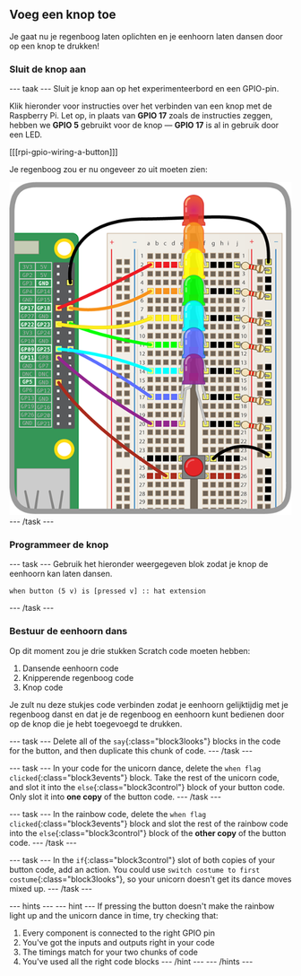## Voeg een knop toe

Je gaat nu je regenboog laten oplichten en je eenhoorn laten dansen door op een knop te drukken!

### Sluit de knop aan

\--- taak \--- Sluit je knop aan op het experimenteerbord en een GPIO-pin.

Klik hieronder voor instructies over het verbinden van een knop met de Raspberry Pi. Let op, in plaats van **GPIO 17** zoals de instructies zeggen, hebben we **GPIO 5** gebruikt voor de knop — **GPIO 17** is al in gebruik door een LED.

[[[rpi-gpio-wiring-a-button]]]

Je regenboog zou er nu ongeveer zo uit moeten zien:

![Regenboog met knop](images/rainbowbutton.png) \--- /task \---

### Programmeer de knop

\--- task \--- Gebruik het hieronder weergegeven blok zodat je knop de eenhoorn kan laten dansen.

```blocks3
when button (5 v) is [pressed v] :: hat extension
```

\--- /task \---

### Bestuur de eenhoorn dans

Op dit moment zou je drie stukken Scratch code moeten hebben:

1. Dansende eenhoorn code
2. Knipperende regenboog code
3. Knop code

Je zult nu deze stukjes code verbinden zodat je eenhoorn gelijktijdig met je regenboog danst en dat je de regenboog en eenhoorn kunt bedienen door op de knop die je hebt toegevoegd te drukken.

\--- task \--- Delete all of the `say`{:class="block3looks"} blocks in the code for the button, and then duplicate this chunk of code. \--- /task \---

\--- task \--- In your code for the unicorn dance, delete the `when flag clicked`{:class="block3events"} block. Take the rest of the unicorn code, and slot it into the `else`{:class="block3control"} block of your button code. Only slot it into **one copy** of the button code. \--- /task \---

\--- task \--- In the rainbow code, delete the `when flag clicked`{:class="block3events"} block and slot the rest of the rainbow code into the `else`{:class="block3control"} block of the **other copy** of the button code. \--- /task \---

\--- task \--- In the `if`{:class="block3control"} slot of both copies of your button code, add an action. You could use `switch costume to first costume`{:class="block3looks"}, so your unicorn doesn't get its dance moves mixed up. \--- /task \---

\--- hints \--- \--- hint \--- If pressing the button doesn't make the rainbow light up and the unicorn dance in time, try checking that:

1. Every component is connected to the right GPIO pin
2. You've got the inputs and outputs right in your code
3. The timings match for your two chunks of code
4. You've used all the right code blocks \--- /hint \--- \--- /hints \---